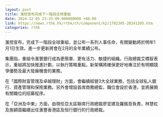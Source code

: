 ```yaml
---
layout: post
title: 滙控宣布完成下一階段全球重組
date: 2024-12-05 23:25:09.000000000 +08:00
link: https://news.rthk.hk/rthk/ch/component/k2/1782305-20241205.htm
categories: rthk
---
```


滙控宣布，完成下一階段全球重組，並公布一系列人事任命，有關變動將於明年1月1日生效，進一步更新將會在2月的全年業績公布。

集團指，重組令滙豐銀行成為更簡單、更有活力、敏捷的組織。行政總裁艾橋智表示，重組將加快推進計劃，以執行策略重點，新架構將確保更好地專注於有明顯競爭優勢及最大發展機會的業務。

在「國際財富管理及卓越理財」方面，會繼續經營3大全球業務，包括全球私人銀行、資產管理和保險業務。另外會增設首席商務總監，職位會設於香港，並將展開有關職位的招募程序。

在「亞洲及中東」方面，由現任亞太區聯席行政總裁廖宜建及羅銘哲負責，林慧虹及施穎茵繼續出任滙豐香港區及恒行銀行的行政總裁。
